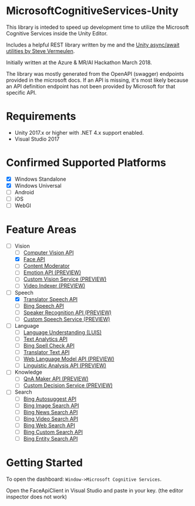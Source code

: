 # MicrosoftCognitiveServices-Unity
This library is inteded to speed up development time to utilize the Microsoft Cognitive Services inside the Unity Editor.

Includes a helpful REST library written by me and the [Unity async/await utilities by Steve Vermeulen](https://github.com/svermeulen/Unity3dAsyncAwaitUtil).

Initially written at the Azure & MR/AI Hackathon March 2018.

The library was mostly generated from the OpenAPI (swagger) endpoints provided in the microsoft docs.  If an API is missing, it's most likely because an API definition endpoint has not been provided by Microsoft for that specific API.

# Requirements

- Unity 2017.x or higher with .NET 4.x support enabled.
- Visual Studio 2017

# Confirmed Supported Platforms

- [x] Windows Standalone
- [x] Windows Universal
- [ ] Android
- [ ] iOS
- [ ] WebGl

# Feature Areas
- [ ] Vision
    - [ ] [Computer Vision API](https://azure.microsoft.com/en-us/services/cognitive-services/computer-vision/)
    - [x] [Face API](https://azure.microsoft.com/en-us/services/cognitive-services/face/)
    - [ ] [Content Moderator](https://azure.microsoft.com/en-us/services/cognitive-services/content-moderator/)
    - [ ] [Emotion API (PREVIEW)](https://azure.microsoft.com/en-us/services/cognitive-services/emotion/)
    - [ ] [Custom Vision Service (PREVIEW)](https://azure.microsoft.com/en-us/services/cognitive-services/custom-vision-service/)
    - [ ] [Video Indexer (PREVIEW)](https://azure.microsoft.com/en-us/services/cognitive-services/video-indexer/)
- [ ] Speech
    - [x] [Translator Speech API](https://azure.microsoft.com/en-us/services/cognitive-services/translator-speech-api/)
    - [ ] [Bing Speech API](https://azure.microsoft.com/en-us/services/cognitive-services/speech/)
    - [ ] [Speaker Recognition API (PREVIEW)](https://azure.microsoft.com/en-us/services/cognitive-services/speaker-recognition/)
    - [ ] [Custom Speech Service (PREVIEW)](https://azure.microsoft.com/en-us/services/cognitive-services/custom-speech-service/)
- [ ] Language
    - [ ] [Language Understanding (LUIS)](https://azure.microsoft.com/en-us/services/cognitive-services/language-understanding-intelligent-service/)
    - [ ] [Text Analytics API](https://azure.microsoft.com/en-us/services/cognitive-services/text-analytics/)
    - [ ] [Bing Spell Check API](https://azure.microsoft.com/en-us/services/cognitive-services/spell-check/)
    - [ ] [Translator Text API](https://azure.microsoft.com/en-us/services/cognitive-services/translator-text-api/)
    - [ ] [Web Language Model API (PREVIEW)](https://azure.microsoft.com/en-us/services/cognitive-services/web-language-model/)
    - [ ] [Linguistic Analysis API (PREVIEW)](https://azure.microsoft.com/en-us/services/cognitive-services/linguistic-analysis-api/)
- [ ] Knowledge
    - [ ] [QnA Maker API (PREVIEW)](https://azure.microsoft.com/en-us/services/cognitive-services/qna-maker/)
    - [ ] [Custom Decision Service (PREVIEW)](https://azure.microsoft.com/en-us/services/cognitive-services/custom-decision-service/)
- [ ] Search
    - [ ] [Bing Autosuggest API](https://azure.microsoft.com/en-us/services/cognitive-services/autosuggest/)
    - [ ] [Bing Image Search API](https://azure.microsoft.com/en-us/services/cognitive-services/bing-image-search-api/)
    - [ ] [Bing News Search API](https://azure.microsoft.com/en-us/services/cognitive-services/bing-news-search-api/)
    - [ ] [Bing Video Search API](https://azure.microsoft.com/en-us/services/cognitive-services/bing-video-search-api/)
    - [ ] [Bing Web Search API](https://azure.microsoft.com/en-us/services/cognitive-services/bing-web-search-api/)
    - [ ] [Bing Custom Search API](https://azure.microsoft.com/en-us/services/cognitive-services/bing-custom-search/)
    - [ ] [Bing Entity Search API](https://azure.microsoft.com/en-us/services/cognitive-services/bing-entity-search-api/)

# Getting Started

To open the dashboard: `Window->Microsoft Cognitive Services`.

Open the FaceApiClient in Visual Studio and paste in your key. (the editor inspector does not work)
